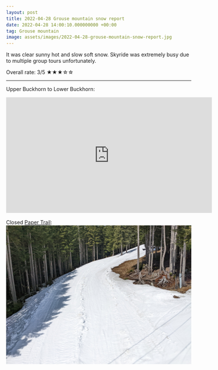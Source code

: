 ```yaml
---
layout: post
title: 2022-04-28 Grouse mountain snow report
date: 2022-04-28 14:00:10.000000000 +00:00
tag: Grouse mountain
image: assets/images/2022-04-28-grouse-mountain-snow-report.jpg
---
```


It was clear sunny hot and slow soft snow. Skyride was extremely busy due to multiple group tours unfortunately.

Overall rate: 3/5 ★★★☆☆

---

Upper Buckhorn to Lower Buckhorn:
<iframe width="560" height="315" src="https://www.youtube.com/embed/8-1Rn4Batgc" title="YouTube video player" frameborder="0" allow="accelerometer; autoplay; clipboard-write; encrypted-media; gyroscope; picture-in-picture" allowfullscreen></iframe>

Closed [Paper Trail](/paper-trail/):
![](/assets/images/2022-04-28-paper-trail.jpg)
